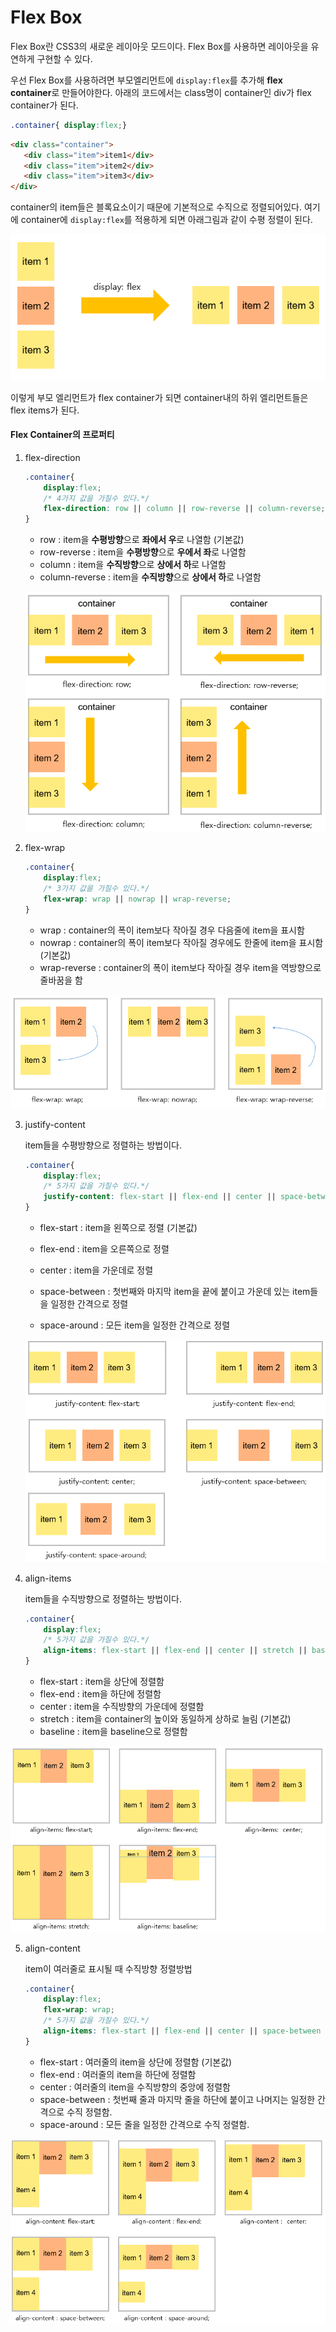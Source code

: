 # Flex Box 

Flex Box란 CSS3의 새로운 레이아웃 모드이다.  Flex Box를 사용하면 레이아웃을 유연하게 구현할 수 있다. 

우선 Flex Box를 사용하려면 부모엘리먼트에 `display:flex`를 추가해 **flex container**로 만들어야한다.  아래의 코드에서는 class명이 container인 div가 flex container가 된다. 

```css
.container{ display:flex;}
```

``` html
<div class="container">
   <div class="item">item1</div>
   <div class="item">item2</div>
   <div class="item">item3</div>
</div>
```

container의 item들은 블록요소이기 때문에 기본적으로 수직으로 정렬되어있다.  여기에 container에 `display:flex`를 적용하게 되면 아래그림과 같이 수평 정렬이 된다. 

![flex](images/flexbox/flexbox1.png)

이렇게 부모 엘리먼트가 flex container가 되면 container내의 하위 엘리먼트들은 flex items가 된다. 



#### Flex Container의 프로퍼티

1. flex-direction

   ``` css
   .container{ 
       display:flex;
       /* 4가지 값을 가질수 있다.*/
       flex-direction: row || column || row-reverse || column-reverse;
   }
   ```

   - row				: item을 **수평방향**으로 **좌에서 우**로 나열함 (기본값)
   - row-reverse  		: item을 **수평방향**으로 **우에서 좌**로 나열함
   - column			: item을 **수직방향**으로 **상에서 하**로 나열함
   - column-reverse	: item을 **수직방향**으로 **상에서 하**로 나열함

   

   ![flex](images/flexbox/flexbox2.png)



2. flex-wrap

   ```css
   .container{ 
       display:flex;
       /* 3가지 값을 가질수 있다.*/
       flex-wrap: wrap || nowrap || wrap-reverse; 
   }
   ```

   - wrap 			:  container의 폭이 item보다 작아질 경우 다음줄에 item을 표시함
   - nowrap 			:  container의 폭이 item보다 작아질 경우에도 한줄에 item을 표시함 (기본값)
   - wrap-reverse		:  container의 폭이 item보다 작아질 경우 item을 역방향으로 줄바꿈을 함



![flex](images/flexbox/flexbox3.png)



3. justify-content

   item들을 수평방향으로 정렬하는 방법이다. 

   ``` css
   .container{ 
       display:flex;
       /* 5가지 값을 가질수 있다.*/
       justify-content: flex-start || flex-end || center || space-between || space-around; 
   }
   ```

   - flex-start		:  item을 왼쪽으로 정렬 (기본값)

   - flex-end			:  item을 오른쪽으로 정렬

   - center			:  item을 가운데로 정렬

   - space-between	:  첫번째와 마지막 item을 끝에 붙이고 가운데 있는 item들을 일정한 간격으로 정렬

   - space-around	:  모든 item을 일정한 간격으로 정렬

     

   ![flex](images/flexbox/flexbox4.png)



4. align-items

   item들을 수직방향으로 정렬하는 방법이다.

   ``` css
   .container{ 
       display:flex;
       /* 5가지 값을 가질수 있다.*/
       align-items: flex-start || flex-end || center || stretch || baseline; 
   }
   ```

   - flex-start	: item을 상단에 정렬함
   - flex-end		: item을 하단에 정렬함
   - center		: item을 수직방향의 가운데에 정렬함
   - stretch		: item을 container의 높이와 동일하게 상하로 늘림 (기본값)
   - baseline		: item을 baseline으로 정렬함



![flex](images/flexbox/flexbox5.png)



5. align-content

   item이 여러줄로 표시될 때 수직방향 정렬방법

   ```css
   .container{ 
       display:flex;
       flex-wrap: wrap;
       /* 5가지 값을 가질수 있다.*/
       align-items: flex-start || flex-end || center || space-between || space-around; 
   }
   ```

   - flex-start		:  여러줄의 item을 상단에 정렬함 (기본값)
   - flex-end			:  여러줄의 item을 하단에 정렬함
   - center			:  여러줄의 item을 수직방향의 중앙에 정렬함
   - space-between	:  첫번째 줄과 마지막 줄을 하단에 붙이고 나머지는 일정한 간격으로 수직 정렬함. 
   - space-around	:  모든 줄을 일정한 간격으로 수직 정렬함.



![flex](images/flexbox/flexbox6.png)











